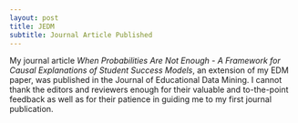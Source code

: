 ```yaml
---
layout: post
title: JEDM 
subtitle: Journal Article Published
---
```


My journal article *When Probabilities Are Not Enough - A Framework for Causal Explanations of Student Success Models*, an extension of my EDM paper, was published in the Journal of Educational Data Mining. I cannot thank the editors and reviewers enough for their valuable and to-the-point feedback as well as for their patience in guiding me to my first journal publication.


